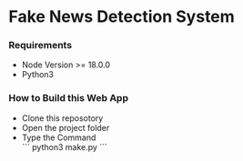 # Fake News Detection System

### Requirements
<ul>
    <li> Node Version >= 18.0.0
    <li> Python3 
</ul>

### How to Build this Web App
<ul>
    <li> Clone this reposotory
    <li> Open the project folder
    <li> Type the Command 
    <br>
        ```
        python3 make.py
        ```
    
</ul>

